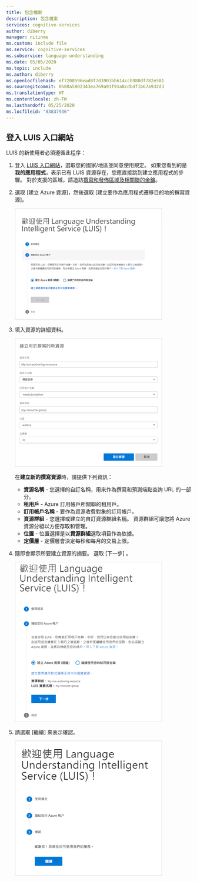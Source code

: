 ```yaml
---
title: 包含檔案
description: 包含檔案
services: cognitive-services
author: diberry
manager: nitinme
ms.custom: include file
ms.service: cognitive-services
ms.subservice: language-understanding
ms.date: 05/05/2020
ms.topic: include
ms.author: diberry
ms.openlocfilehash: ef7208596ead8f7d3903bb614ccb980df782e581
ms.sourcegitcommit: 0b80a5802343ea769a91f91a8cdbdf1b67a932d3
ms.translationtype: HT
ms.contentlocale: zh-TW
ms.lasthandoff: 05/25/2020
ms.locfileid: "83837936"
---
```

## <a name="sign-in-to-luis-portal"></a>登入 LUIS 入口網站

LUIS 的新使用者必須遵循此程序：

1. 登入 [LUIS 入口網站](https://www.luis.ai)，選取您的國家/地區並同意使用規定。 如果您看到的是**我的應用程式**，表示已有 LUIS 資源存在，您應直接跳到建立應用程式的步驟。 對於支援的區域，請造訪[撰寫和發佈區域及相關聯的金鑰](https://docs.microsoft.com/azure/cognitive-services/luis/luis-reference-regions)。

1. 選取 [建立 Azure 資源]，然後選取 [建立要作為應用程式遷移目的地的撰寫資源]。

    ![選擇 Language Understanding 撰寫資源的類型](../media/luis-how-to-azure-subscription/sign-in-create-resource.png)

1. 填入資源的詳細資料。

    ![建立撰寫資源](../media/migrate-authoring-key/choose-authoring-resource-form.png)

    在**建立新的撰寫資源**時，請提供下列資訊：

    * **資源名稱** - 您選擇的自訂名稱，用來作為撰寫和預測端點查詢 URL 的一部分。
    * **租用戶** - Azure 訂用帳戶所關聯的租用戶。
    * **訂用帳戶名稱** - 要作為資源收費對象的訂用帳戶。
    * **資源群組** - 您選擇或建立的自訂資源群組名稱。 資源群組可讓您將 Azure 資源分組以方便存取和管理。
    * **位置** - 位置選擇是以**資源群組**選取項目作為依據。
    * **定價層** - 定價層會決定每秒和每月的交易上限。

1. 隨即會顯示所要建立資源的摘要。 選取 [下一步] 。

    ![建立撰寫資源](../media/sign-in/sign-in-confirm-key-selection.png)

1. 請選取 [繼續] 來表示確認。

    ![建立撰寫資源](../media/sign-in/sign-in-confirm-continue.png)
